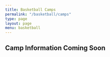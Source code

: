 ```yaml
---
title: Basketball Camps
permalink: "/basketball/camps"
type: page
layout: page
menu: basketball
---
```

<div class="container">
<h2 class="title text mb30">Camp Information <span class="light first-color">Coming Soon</span></h2>

</div>
